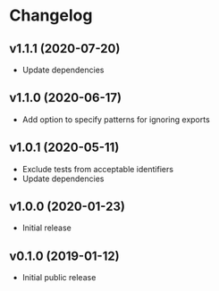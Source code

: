 # Changelog

## v1.1.1 (2020-07-20)

* Update dependencies

## v1.1.0 (2020-06-17)

* Add option to specify patterns for ignoring exports

## v1.0.1 (2020-05-11)

* Exclude tests from acceptable identifiers
* Update dependencies

## v1.0.0 (2020-01-23)

* Initial release

## v0.1.0 (2019-01-12)

* Initial public release
